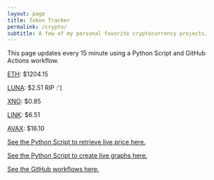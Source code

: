 ```yaml
---
layout: page
title: Token Tracker
permalink: /crypto/
subtitle: A few of my personal favorite cryptocurrency projects.
---
```


 This page updates every 15 minute using a Python Script and GitHub Actions workflow.


<!--BEGINCRYPTOINPUT-->
[ETH](https://smfxfc.github.io/crypto/eth.html): $1204.15

[LUNA](https://smfxfc.github.io/crypto/luna.html): $2.51 RIP :'(

[XNO](https://smfxfc.github.io/crypto/xno.html): $0.85

[LINK](https://smfxfc.github.io/crypto/link.html): $6.51

[AVAX](https://smfxfc.github.io/crypto/avax.html): $16.10

<!--ENDCRYPTOINPUT-->
 
 
[See the Python Script to retrieve live price here.](https://github.com/smfxfc/smfxfc.github.io/blob/master/src/get_cryptos.py)

[See the Python Script to create live graphs here.](https://github.com/smfxfc/smfxfc.github.io/blob/master/src/graph_crypto.py)

[See the GitHub workflows here.](https://github.com/smfxfc/smfxfc.github.io/blob/master/.github/workflows/)
